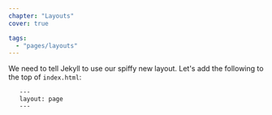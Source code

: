 ```yaml
---
chapter: "Layouts"
cover: true

tags:
  - "pages/layouts"
---
```


We need to tell Jekyll to use our spiffy new layout. Let's add the following to the top of `index.html`:

       ---
       layout: page
       ---
